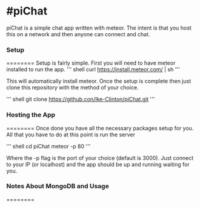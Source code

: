 #piChat
========

piChat is a simple chat app written with meteor.
The intent is that you host this on a network and then anyone can connect and chat.

### Setup
========
Setup is fairly simple. First you will need to have meteor installed to run the app.
''' shell
curl https://install.meteor.com/ | sh
'''

This will automatically install meteor. Once the setup is complete then just clone this
repository with the method of your choice.

''' shell
git clone https://github.con/Ike-Clinton/piChat.git
'''

### Hosting the App
========
Once done you have all the necessary packages setup for you. All that you have to 
do at this point is run the server

''' shell
cd piChat
meteor -p 80
'''

Where the -p flag is the port of your choice (default is 3000). Just connect to your IP (or localhost)
and the app should be up and running waiting for you.

### Notes About MongoDB and Usage
========
